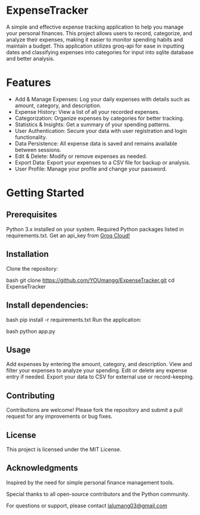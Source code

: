 # ExpenseTracker
A simple and effective expense tracking application to help you manage your personal finances. This project allows users to record, categorize, and analyze their expenses, making it easier to monitor spending habits and maintain a budget. This application utilizes groq-api for ease in inputting dates and classifying expenses into categories for input into sqlite database and better analysis.

# Features
- Add & Manage Expenses: Log your daily expenses with details such as amount, category, and description.
- Expense History: View a list of all your recorded expenses.
- Categorization: Organize expenses by categories for better tracking.
- Statistics & Insights: Get a summary of your spending patterns.
- User Authentication: Secure your data with user registration and login functionality.
- Data Persistence: All expense data is saved and remains available between sessions.
- Edit & Delete: Modify or remove expenses as needed.
- Export Data: Export your expenses to a CSV file for backup or analysis.
- User Profile: Manage your profile and change your password.

# Getting Started
## Prerequisites
Python 3.x installed on your system.
Required Python packages listed in requirements.txt.
Get an api_key from <a href = "https://console.groq.com/home"> Groq Cloud! </a>

## Installation
Clone the repository:

bash
git clone https://github.com/YOUmangg/ExpenseTracker.git
cd ExpenseTracker

## Install dependencies:
bash
pip install -r requirements.txt
Run the application:

bash
python app.py
## Usage
Add expenses by entering the amount, category, and description.
View and filter your expenses to analyze your spending.
Edit or delete any expense entry if needed.
Export your data to CSV for external use or record-keeping.

## Contributing
Contributions are welcome! Please fork the repository and submit a pull request for any improvements or bug fixes.

## License
This project is licensed under the MIT License.

## Acknowledgments
Inspired by the need for simple personal finance management tools.

Special thanks to all open-source contributors and the Python community.

For questions or support, please contact <a href = "mailto:lalumang03@gmail.com"> lalumang03@gmail.com </a>
